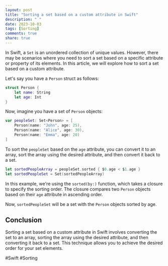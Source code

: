 ```yaml
---
layout: post
title: "Sorting a set based on a custom attribute in Swift"
description: " "
date: 2023-10-03
tags: [Sorting]
comments: true
share: true
---
```


In Swift, a `Set` is an unordered collection of unique values. However, there may be scenarios where you need to sort a set based on a specific attribute or property of its elements. In this article, we will explore how to sort a set based on a custom attribute.

Let's say you have a `Person` struct as follows:

```swift
struct Person {
    let name: String
    let age: Int
}
```

Now, imagine you have a set of `Person` objects:

```swift
var peopleSet: Set<Person> = [
    Person(name: "John", age: 25),
    Person(name: "Alice", age: 30),
    Person(name: "Emma", age: 20)
]
```

To sort the `peopleSet` based on the `age` attribute, you can convert it to an array, sort the array using the desired attribute, and then convert it back to a set.

```swift
let sortedPeopleArray = peopleSet.sorted { $0.age < $1.age }
let sortedPeopleSet = Set(sortedPeopleArray)
```

In this example, we're using the `sorted(by:)` function, which takes a closure to specify the sorting order. The closure compares two `Person` objects based on their `age` attribute in ascending order.

Now, `sortedPeopleSet` will be a set with the `Person` objects sorted by age.

## Conclusion

Sorting a set based on a custom attribute in Swift involves converting the set to an array, sorting the array using the desired attribute, and then converting it back to a set. This technique allows you to achieve the desired order for your set elements.

#Swift #Sorting